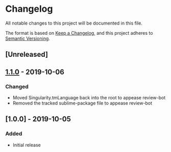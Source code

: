 # Changelog
All notable changes to this project will be documented in this file.

The format is based on [Keep a Changelog](https://keepachangelog.com/en/1.0.0/),
and this project adheres to [Semantic Versioning](https://semver.org/spec/v2.0.0.html).

## [Unreleased]

## [1.1.0] - 2019-10-06
### Changed
- Moved Singularity.tmLanguage back into the root to appease review-bot
- Removed the tracked sublime-package file to appease review-bot

## [1.0.0] - 2019-10-05
### Added
- Initial release

[1.1.0]: https://github.com/MorganRodgers/singularity_definition_file_syntax/compare/v1.0.0...v1.1.0